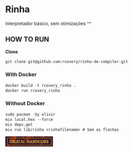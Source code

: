 # Rinha

Interpretador básico, sem otimizações ^^

## HOW TO RUN

**Clone**

```
git clone git@github.com:rcovery/rinha-de-compiler.git
```

### With Docker

```
docker build -t rcovery_rinha .
docker run rcovery_rinha
```

### Without Docker

```
sudo pacman -Sy elixir
mix local.hex --force
mix deps.get
mix run lib/rinha <rinhafilename> # Sem as flechas
```

<img src="https://raw.githubusercontent.com/rcovery/rcovery/main/assets/badges/digitalhardcore.gif">
